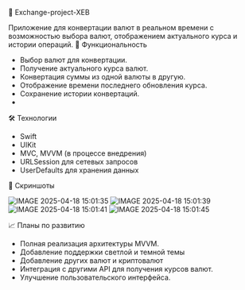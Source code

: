 📱 Exchange-project-XEB

Приложение для конвертации валют в реальном времени с возможностью выбора валют, отображением актуального курса и истории операций.​
🚀 Функциональность

-  Выбор валют для конвертации.
-  Получение актуального курса валют.
-  Конвертация суммы из одной валюты в другую.
-  Отображение времени последнего обновления курса.
-  Сохранение истории конвертаций.​
-  
🛠️ Технологии

-  Swift
-  UIKit
-  MVC, MVVM (в процессе внедрения)
-  URLSession для сетевых запросов
-  UserDefaults для хранения данных

📸 Скриншоты

![IMAGE 2025-04-18 15:01:35](https://github.com/user-attachments/assets/0436c8b5-94d9-468f-a899-8371e51f717f)
![IMAGE 2025-04-18 15:01:39](https://github.com/user-attachments/assets/52bd6e51-8244-4543-81eb-b497d1772587)
![IMAGE 2025-04-18 15:01:41](https://github.com/user-attachments/assets/65b336c2-5994-4747-9e5f-c23016d5d0bc)
![IMAGE 2025-04-18 15:01:45](https://github.com/user-attachments/assets/84d6edf4-ab54-4194-a1bf-d9f06dde7045)

📈 Планы по развитию

-  Полная реализация архитектуры MVVM.
-  Добавление поддержки светлой и темной темы
-  Добавление других валют и криптовалют
-  Интеграция с другими API для получения курсов валют.
-  Улучшение пользовательского интерфейса.​

